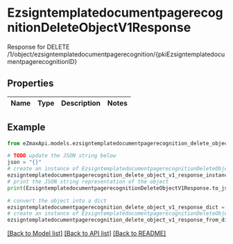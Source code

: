 # EzsigntemplatedocumentpagerecognitionDeleteObjectV1Response

Response for DELETE /1/object/ezsigntemplatedocumentpagerecognition/{pkiEzsigntemplatedocumentpagerecognitionID}

## Properties

Name | Type | Description | Notes
------------ | ------------- | ------------- | -------------

## Example

```python
from eZmaxApi.models.ezsigntemplatedocumentpagerecognition_delete_object_v1_response import EzsigntemplatedocumentpagerecognitionDeleteObjectV1Response

# TODO update the JSON string below
json = "{}"
# create an instance of EzsigntemplatedocumentpagerecognitionDeleteObjectV1Response from a JSON string
ezsigntemplatedocumentpagerecognition_delete_object_v1_response_instance = EzsigntemplatedocumentpagerecognitionDeleteObjectV1Response.from_json(json)
# print the JSON string representation of the object
print(EzsigntemplatedocumentpagerecognitionDeleteObjectV1Response.to_json())

# convert the object into a dict
ezsigntemplatedocumentpagerecognition_delete_object_v1_response_dict = ezsigntemplatedocumentpagerecognition_delete_object_v1_response_instance.to_dict()
# create an instance of EzsigntemplatedocumentpagerecognitionDeleteObjectV1Response from a dict
ezsigntemplatedocumentpagerecognition_delete_object_v1_response_from_dict = EzsigntemplatedocumentpagerecognitionDeleteObjectV1Response.from_dict(ezsigntemplatedocumentpagerecognition_delete_object_v1_response_dict)
```
[[Back to Model list]](../README.md#documentation-for-models) [[Back to API list]](../README.md#documentation-for-api-endpoints) [[Back to README]](../README.md)


